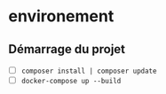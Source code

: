 # environement

## Démarrage du projet 

- [ ] `composer install | composer update`
- [ ] `docker-compose up --build`
